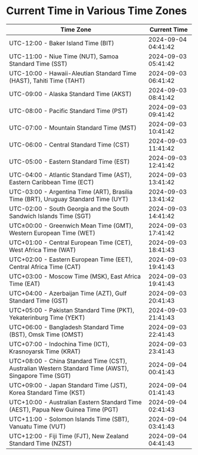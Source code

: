 # Current Time in Various Time Zones

| Time Zone | Current Time |
|-----------|--------------|
| UTC-12:00 - Baker Island Time (BIT) | 2024-09-04 04:41:42 |
| UTC-11:00 - Niue Time (NUT), Samoa Standard Time (SST) | 2024-09-03 05:41:42 |
| UTC-10:00 - Hawaii-Aleutian Standard Time (HAST), Tahiti Time (TAHT) | 2024-09-03 06:41:42 |
| UTC-09:00 - Alaska Standard Time (AKST) | 2024-09-03 08:41:42 |
| UTC-08:00 - Pacific Standard Time (PST) | 2024-09-03 09:41:42 |
| UTC-07:00 - Mountain Standard Time (MST) | 2024-09-03 10:41:42 |
| UTC-06:00 - Central Standard Time (CST) | 2024-09-03 11:41:42 |
| UTC-05:00 - Eastern Standard Time (EST) | 2024-09-03 12:41:42 |
| UTC-04:00 - Atlantic Standard Time (AST), Eastern Caribbean Time (ECT) | 2024-09-03 13:41:42 |
| UTC-03:00 - Argentina Time (ART), Brasília Time (BRT), Uruguay Standard Time (UYT) | 2024-09-03 13:41:42 |
| UTC-02:00 - South Georgia and the South Sandwich Islands Time (SGT) | 2024-09-03 14:41:42 |
| UTC±00:00 - Greenwich Mean Time (GMT), Western European Time (WET) | 2024-09-03 17:41:42 |
| UTC+01:00 - Central European Time (CET), West Africa Time (WAT) | 2024-09-03 18:41:43 |
| UTC+02:00 - Eastern European Time (EET), Central Africa Time (CAT) | 2024-09-03 19:41:43 |
| UTC+03:00 - Moscow Time (MSK), East Africa Time (EAT) | 2024-09-03 19:41:43 |
| UTC+04:00 - Azerbaijan Time (AZT), Gulf Standard Time (GST) | 2024-09-03 20:41:43 |
| UTC+05:00 - Pakistan Standard Time (PKT), Yekaterinburg Time (YEKT) | 2024-09-03 21:41:43 |
| UTC+06:00 - Bangladesh Standard Time (BST), Omsk Time (OMST) | 2024-09-03 22:41:43 |
| UTC+07:00 - Indochina Time (ICT), Krasnoyarsk Time (KRAT) | 2024-09-03 23:41:43 |
| UTC+08:00 - China Standard Time (CST), Australian Western Standard Time (AWST), Singapore Time (SGT) | 2024-09-04 00:41:43 |
| UTC+09:00 - Japan Standard Time (JST), Korea Standard Time (KST) | 2024-09-04 01:41:43 |
| UTC+10:00 - Australian Eastern Standard Time (AEST), Papua New Guinea Time (PGT) | 2024-09-04 02:41:43 |
| UTC+11:00 - Solomon Islands Time (SBT), Vanuatu Time (VUT) | 2024-09-04 03:41:43 |
| UTC+12:00 - Fiji Time (FJT), New Zealand Standard Time (NZST) | 2024-09-04 04:41:43 |
